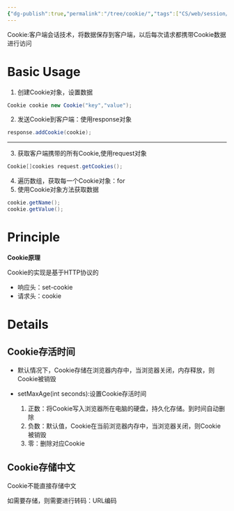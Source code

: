 ```yaml
---
{"dg-publish":true,"permalink":"/tree/cookie/","tags":["CS/web/session/session-tracking","CS/programming-languages/java/javaweb/session/session-tracking"],"created":"2022-08-14T01:46:37.822+08:00","updated":"2023-08-27T03:08:52.973+08:00"}
---
```



Cookie:客户端会话技术，将数据保存到客户端，以后每次请求都携带Cookie数据进行访问 

# Basic Usage

1. 创建Cookie对象，设置数据
```java
Cookie cookie new Cookie("key","value");
```
2. 发送Cookie到客户端：使用response对象
```java 
response.addCookie(cookie);
```
---

3. 获取客户端携带的所有Cookie,使用request对象
```java
Cookie[]cookies request.getCookies();
```
4. 遍历数组，获取每一个Cookie对象：for
5. 使用Cookie对象方法获取数据
```java
cookie.getName();
cookie.getValue();
```

# Principle

**Cookie原理**

Cookie的实现是基于HTTP协议的
- 响应头：set-cookie
- 请求头：cookie

# Details

 ## Cookie存活时间
 
 - 默认情况下，Cookie存储在浏览器内存中，当浏览器关闭，内存释放，则Cookie被销毁
 
- setMaxAge(int seconds):设置Cookie存活时间
	1. 正数：将Cookie写入浏览器所在电脑的硬盘，持久化存储。到时间自动删除
	2. 负数：默认值，Cookie在当前浏览器内存中，当浏览器关闭，则Cookie被销毁
	3. 零：删除对应Cookie

## Cookie存储中文

Cookie不能直接存储中文

如需要存储，则需要进行转码：URL编码